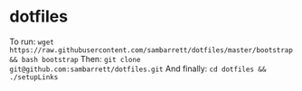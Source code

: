 # dotfiles
To run: `wget https://raw.githubusercontent.com/sambarrett/dotfiles/master/bootstrap && bash bootstrap`
Then: `git clone git@github.com:sambarrett/dotfiles.git`
And finally: `cd dotfiles && ./setupLinks`
